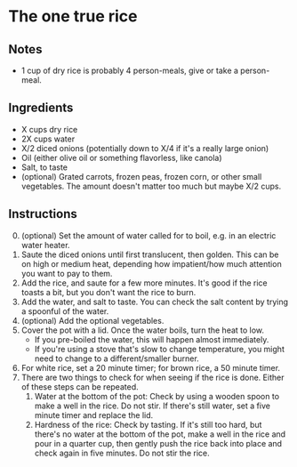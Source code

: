 # The one true rice

## Notes

* 1 cup of dry rice is probably 4 person-meals, give or take a person-meal. 

## Ingredients

* X cups dry rice
* 2X cups water
* X/2 diced onions (potentially down to X/4 if it's a really large onion)
* Oil (either olive oil or something flavorless, like canola)
* Salt, to taste
* (optional) Grated carrots, frozen peas, frozen corn, or other small vegetables. The amount doesn't matter too much but maybe X/2 cups.

## Instructions

0. (optional) Set the amount of water called for to boil, e.g. in an electric water heater.
1. Saute the diced onions until first translucent, then golden. This can be on high or medium heat, depending how impatient/how much attention you want to pay to them.
2. Add the rice, and saute for a few more minutes. It's good if the rice toasts a bit, but you don't want the rice to burn.
3. Add the water, and salt to taste. You can check the salt content by trying a spoonful of the water.
4. (optional) Add the optional vegetables.
5. Cover the pot with a lid. Once the water boils, turn the heat to low. 
   - If you pre-boiled the water, this will happen almost immediately.
   - If you're using a stove that's slow to change temperature, you might need to change to a different/smaller burner.
6. For white rice, set a 20 minute timer; for brown rice, a 50 minute timer.
7. There are two things to check for when seeing if the rice is done. Either of these steps can be repeated.
   1. Water at the bottom of the pot: Check by using a wooden spoon to make a well in the rice. Do not stir. If there's still water, set a five minute timer and replace the lid.
   2. Hardness of the rice: Check by tasting. If it's still too hard, but there's no water at the bottom of the pot, make a well in the rice and pour in a quarter cup, then gently push the rice back into place and check again in five minutes. Do not stir the rice.

